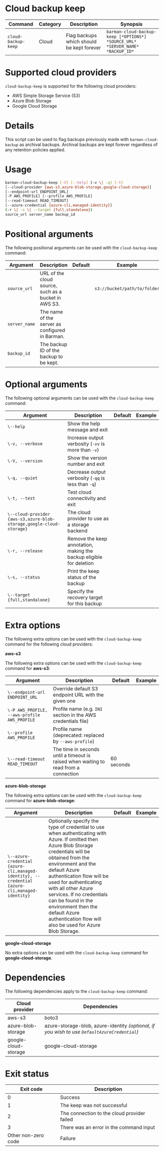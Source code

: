 # Cloud backup keep

|**Command** | **Category** |  **Description**| **Synopsis**|
|------------|--------------|-----------------|----------|
|`cloud-backup-keep`|Cloud|Flag backups which should be kept forever|`barman-cloud-backup-keep [*OPTIONS*] *SOURCE_URL* *SERVER_NAME* *BACKUP_ID*`|

# Supported cloud providers

`cloud-backup-keep` is supported for the following cloud providers:

* AWS Simple Storage Service (S3)
* Azure Blob Storage
* Google Cloud Storage

# Details
This script can be used to flag backups previously made with `barman-cloud-backup` as archival backups. Archival backups are kept forever regardless of any retention policies applied.

# Usage

```bash
barman-cloud-backup-keep [-V] [--help] [-v \| -q] [-t]
[--cloud-provider {aws-s3,azure-blob-storage,google-cloud-storage}]
[--endpoint-url ENDPOINT_URL]
[-P AWS_PROFILE] [--profile AWS_PROFILE]
[--read-timeout READ_TIMEOUT]
[--azure-credential {azure-cli,managed-identity}]
(-r \| -s \| --target {full,standalone})
source_url server_name backup_id
```

# Positional arguments

The following positional arguments can be used with the `cloud-backup-keep` command:

|**Argument**|**Description**|**Default**|**Example**|
|------------|---------------|-----------|-----------|
|`source_url`|URL of the cloud source, such as a bucket in AWS S3.| |`s3://bucket/path/to/folder`|
|`server_name`|The name of the server as configured in Barman.| | |
|`backup_id`|The backup ID of the backup to be kept.| | |

# Optional arguments

The following optional arguments can be used with the `cloud-backup-keep` command:

|**Argument**|**Description**|**Default**|**Example**|
|------------|---------------|-----------|-----------|
|`\--help`|Show the help message and exit| | |
|`\-v, --verbose`|Increase output verbosity (`-vv` is more than `-v`)| | |
|`\-V, --version`|Show the version number and exit| | |
|`\-q, --quiet`|Decrease output verbosity (`-qq` is less than `-q`)| | |
|`\-t, --test`|Test cloud connectivity and exit| | |
|`\--cloud-provider {aws-s3,azure-blob-storage,google-cloud-storage}`|The cloud provider to use as a storage backend| | |
|`\-r, --release`|Remove the keep annotation, making the backup eligible for deletion| | |
|`\-s, --status`|Print the keep status of the backup| | |
|`\--target {full,standalone}`|Specify the recovery target for this backup| | |

# Extra options 
The following extra options can be used with the `cloud-backup-keep` command for the following cloud providers:

**aws-s3**

The following extra options can be used with the `cloud-backup-keep` command for **aws-s3**:

|**Argument**|**Description**|**Default**|**Example**|
|------------|---------------|-----------|-----------|
|`\--endpoint-url ENDPOINT_URL`|Override default S3 endpoint URL with the given one|| |
|`\-P AWS_PROFILE, --aws-profile AWS_PROFILE`|Profile name (e.g. `INI` section in the AWS credentials file)|| |
|`\--profile AWS_PROFILE`|Profile name (deprecated: replaced by `--aws-profile`)|| |
|`\--read-timeout READ_TIMEOUT`|The time in seconds until a timeout is raised when waiting to read from a connection|60 seconds| |

**azure-blob-storage**

The following extra options can be used with the `cloud-backup-keep` command for **azure-blob-storage**:

|**Argument**|**Description**|**Default**|**Example**|
|------------|---------------|-----------|-----------|
|`\--azure-credential {azure-cli,managed-identity}, --credential {azure-cli,managed-identity}`|Optionally specify the type of credential to use when authenticating with Azure. If omitted then Azure Blob Storage credentials will be obtained from the environment and the default Azure authentication flow will be used for authenticating with all other Azure services. If no credentials can be found in the environment then the default Azure authentication flow will also be used for Azure Blob Storage.| | |

**google-cloud-storage**

No extra options can be used with the `cloud-backup-keep` command for **google-cloud-storage**.

# Dependencies

The following dependencies apply to the `cloud-backup-keep` command:

|**Cloud provider**|**Dependencies**|
|------------------|----------------|
|aws-s3|boto3|
|azure-blob-storage|azure-storage-blob, azure-identity *(optional, if you wish to use `DefaultAzureCredential`)*|
|google-cloud-storage|google-cloud-storage|

# Exit status

|**Exit code**|**Description**|
|-------------|---------------|
|0|Success|
|1|The keep was not successful|
|2|The connection to the cloud provider failed|
|3|There was an error in the command input|
|Other non-zero code|Failure|


